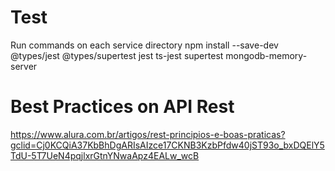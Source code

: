 # Test
Run commands on each service directory npm install --save-dev @types/jest @types/supertest jest ts-jest supertest mongodb-memory-server

# Best Practices on API Rest
https://www.alura.com.br/artigos/rest-principios-e-boas-praticas?gclid=Cj0KCQiA37KbBhDgARIsAIzce17CKNB3KzbPfdw40jST93o_bxDQElY5TdU-5T7UeN4pqjlxrGtnYNwaApz4EALw_wcB